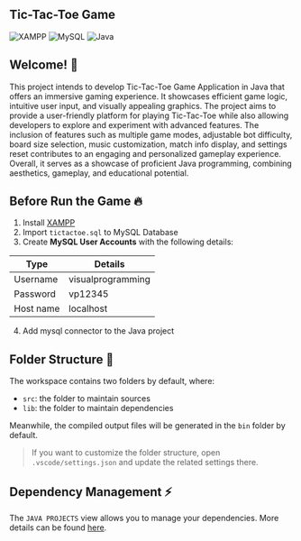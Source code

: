 ## Tic-Tac-Toe Game

![XAMPP](https://img.shields.io/badge/Xampp-F37623?style=for-the-badge&logo=xampp&logoColor=white) ![MySQL](https://img.shields.io/badge/MySQL-005C84?style=for-the-badge&logo=mysql&logoColor=white) ![Java](https://img.shields.io/badge/java-%23ED8B00.svg?style=for-the-badge&logo=openjdk&logoColor=white)

## Welcome! 👋

This project intends to develop Tic-Tac-Toe Game Application in Java that offers an immersive gaming experience. It showcases efficient game logic, intuitive user input, and visually appealing graphics. The project aims to provide a user-friendly platform for playing Tic-Tac-Toe while also allowing developers to explore and experiment with advanced features. The inclusion of features such as multiple game modes, adjustable bot difficulty, board size selection, music customization, match info display, and settings reset contributes to an engaging and personalized gameplay experience. Overall, it serves as a showcase of proficient Java programming, combining aesthetics, gameplay, and educational potential.

## Before Run the Game 🔥

1. Install [XAMPP](https://www.apachefriends.org/ "XAMPP Website")
2. Import `tictactoe.sql` to MySQL Database
3. Create **MySQL User Accounts** with the following details:

| Type      | Details           |
| --------- | ----------------- |
| Username  | visualprogramming |
| Password  | vp12345           |
| Host name | localhost         |

4. Add mysql connector to the Java project

## Folder Structure 📂

The workspace contains two folders by default, where:

- `src`: the folder to maintain sources
- `lib`: the folder to maintain dependencies

Meanwhile, the compiled output files will be generated in the `bin` folder by default.

> If you want to customize the folder structure, open `.vscode/settings.json` and update the related settings there.

## Dependency Management ⚡

The `JAVA PROJECTS` view allows you to manage your dependencies. More details can be found [here](https://github.com/microsoft/vscode-java-dependency#manage-dependencies).
